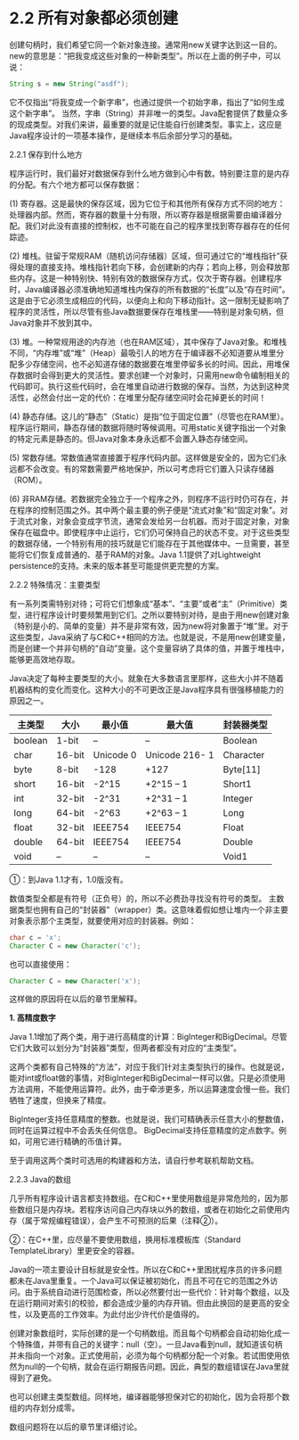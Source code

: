 # 2.2 所有对象都必须创建


创建句柄时，我们希望它同一个新对象连接。通常用new关键字达到这一目的。new的意思是：“把我变成这些对象的一种新类型”。所以在上面的例子中，可以说：

```java
String s = new String("asdf");
```

它不仅指出“将我变成一个新字串”，也通过提供一个初始字串，指出了“如何生成这个新字串”。
当然，字串（String）并非唯一的类型。Java配套提供了数量众多的现成类型。对我们来讲，最重要的就是记住能自行创建类型。事实上，这应是Java程序设计的一项基本操作，是继续本书后余部分学习的基础。

2.2.1 保存到什么地方

程序运行时，我们最好对数据保存到什么地方做到心中有数。特别要注意的是内存的分配。有六个地方都可以保存数据：

(1) 寄存器。这是最快的保存区域，因为它位于和其他所有保存方式不同的地方：处理器内部。然而，寄存器的数量十分有限，所以寄存器是根据需要由编译器分配。我们对此没有直接的控制权，也不可能在自己的程序里找到寄存器存在的任何踪迹。

(2) 堆栈。驻留于常规RAM（随机访问存储器）区域，但可通过它的“堆栈指针”获得处理的直接支持。堆栈指针若向下移，会创建新的内存；若向上移，则会释放那些内存。这是一种特别快、特别有效的数据保存方式，仅次于寄存器。创建程序时，Java编译器必须准确地知道堆栈内保存的所有数据的“长度”以及“存在时间”。这是由于它必须生成相应的代码，以便向上和向下移动指针。这一限制无疑影响了程序的灵活性，所以尽管有些Java数据要保存在堆栈里——特别是对象句柄，但Java对象并不放到其中。

(3) 堆。一种常规用途的内存池（也在RAM区域），其中保存了Java对象。和堆栈不同，“内存堆”或“堆”（Heap）最吸引人的地方在于编译器不必知道要从堆里分配多少存储空间，也不必知道存储的数据要在堆里停留多长的时间。因此，用堆保存数据时会得到更大的灵活性。要求创建一个对象时，只需用new命令编制相关的代码即可。执行这些代码时，会在堆里自动进行数据的保存。当然，为达到这种灵活性，必然会付出一定的代价：在堆里分配存储空间时会花掉更长的时间！

(4) 静态存储。这儿的“静态”（Static）是指“位于固定位置”（尽管也在RAM里）。程序运行期间，静态存储的数据将随时等候调用。可用static关键字指出一个对象的特定元素是静态的。但Java对象本身永远都不会置入静态存储空间。

(5) 常数存储。常数值通常直接置于程序代码内部。这样做是安全的，因为它们永远都不会改变。有的常数需要严格地保护，所以可考虑将它们置入只读存储器（ROM）。

(6) 非RAM存储。若数据完全独立于一个程序之外，则程序不运行时仍可存在，并在程序的控制范围之外。其中两个最主要的例子便是“流式对象”和“固定对象”。对于流式对象，对象会变成字节流，通常会发给另一台机器。而对于固定对象，对象保存在磁盘中。即使程序中止运行，它们仍可保持自己的状态不变。对于这些类型的数据存储，一个特别有用的技巧就是它们能存在于其他媒体中。一旦需要，甚至能将它们恢复成普通的、基于RAM的对象。Java 1.1提供了对Lightweight persistence的支持。未来的版本甚至可能提供更完整的方案。

2.2.2 特殊情况：主要类型

有一系列类需特别对待；可将它们想象成“基本”、“主要”或者“主”（Primitive）类型，进行程序设计时要频繁用到它们。之所以要特别对待，是由于用new创建对象（特别是小的、简单的变量）并不是非常有效，因为new将对象置于“堆”里。对于这些类型，Java采纳了与C和C++相同的方法。也就是说，不是用new创建变量，而是创建一个并非句柄的“自动”变量。这个变量容纳了具体的值，并置于堆栈中，能够更高效地存取。

Java决定了每种主要类型的大小。就象在大多数语言里那样，这些大小并不随着机器结构的变化而变化。这种大小的不可更改正是Java程序具有很强移植能力的原因之一。

| 主类型  | 大小    | 最小值    | 最大值         | 封装器类型 |
|---------|---------|-----------|----------------|------------|
| boolean | 1-bit   | –         | –              | Boolean    |
| char    | 16-bit  | Unicode 0 | Unicode 216- 1 | Character  |
| byte    | 8-bit   | -128      | +127           | Byte[11]   |
| short   | 16-bit  | -2^15      | +2^15 – 1       | Short1     |
| int     | 32-bit  | -2^31      | +2^31 – 1       | Integer    |
| long    | 64-bit  | -2^63      | +2^63 – 1       | Long       |
| float   | 32-bit  | IEEE754   | IEEE754        | Float      |
| double  | 64-bit  | IEEE754   | IEEE754        | Double     |
| void    | –       | –         | –              | Void1      |


①：到Java 1.1才有，1.0版没有。

数值类型全都是有符号（正负号）的，所以不必费劲寻找没有符号的类型。
主数据类型也拥有自己的“封装器”（wrapper）类。这意味着假如想让堆内一个非主要对象表示那个主类型，就要使用对应的封装器。例如：

```java
char c = 'x';
Character C = new Character('c');
```

也可以直接使用：

```java
Character C = new Character('x');
```

这样做的原因将在以后的章节里解释。

**1. 高精度数字**

Java 1.1增加了两个类，用于进行高精度的计算：BigInteger和BigDecimal。尽管它们大致可以划分为“封装器”类型，但两者都没有对应的“主类型”。

这两个类都有自己特殊的“方法”，对应于我们针对主类型执行的操作。也就是说，能对int或float做的事情，对BigInteger和BigDecimal一样可以做。只是必须使用方法调用，不能使用运算符。此外，由于牵涉更多，所以运算速度会慢一些。我们牺牲了速度，但换来了精度。

BigInteger支持任意精度的整数。也就是说，我们可精确表示任意大小的整数值，同时在运算过程中不会丢失任何信息。
BigDecimal支持任意精度的定点数字。例如，可用它进行精确的币值计算。

至于调用这两个类时可选用的构建器和方法，请自行参考联机帮助文档。

2.2.3 Java的数组

几乎所有程序设计语言都支持数组。在C和C++里使用数组是非常危险的，因为那些数组只是内存块。若程序访问自己内存块以外的数组，或者在初始化之前使用内存（属于常规编程错误），会产生不可预测的后果（注释②）。

②：在C++里，应尽量不要使用数组，换用标准模板库（Standard TemplateLibrary）里更安全的容器。

Java的一项主要设计目标就是安全性。所以在C和C++里困扰程序员的许多问题都未在Java里重复。一个Java可以保证被初始化，而且不可在它的范围之外访问。由于系统自动进行范围检查，所以必然要付出一些代价：针对每个数组，以及在运行期间对索引的校验，都会造成少量的内存开销。但由此换回的是更高的安全性，以及更高的工作效率。为此付出少许代价是值得的。

创建对象数组时，实际创建的是一个句柄数组。而且每个句柄都会自动初始化成一个特殊值，并带有自己的关键字：null（空）。一旦Java看到null，就知道该句柄并未指向一个对象。正式使用前，必须为每个句柄都分配一个对象。若试图使用依然为null的一个句柄，就会在运行期报告问题。因此，典型的数组错误在Java里就得到了避免。

也可以创建主类型数组。同样地，编译器能够担保对它的初始化，因为会将那个数组的内存划分成零。

数组问题将在以后的章节里详细讨论。
